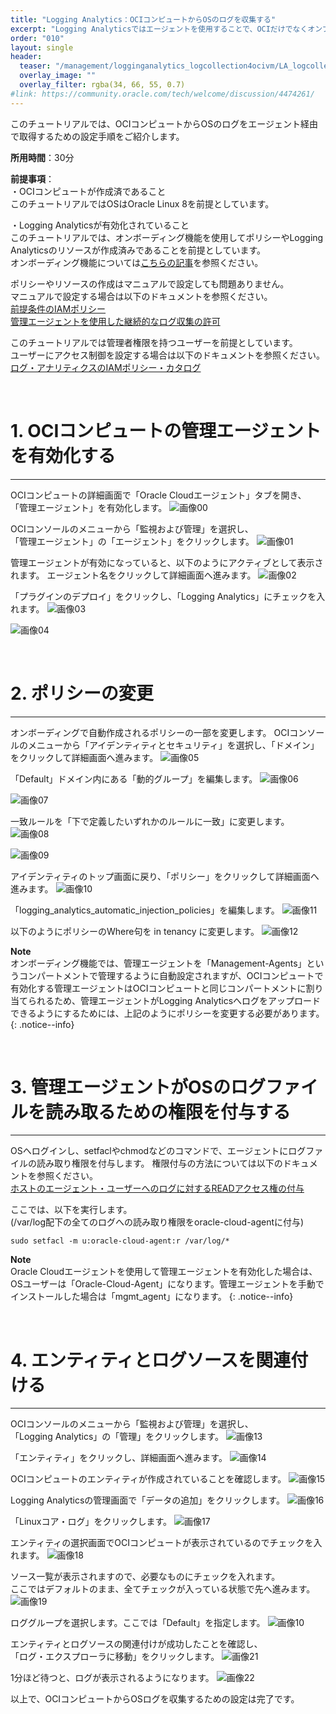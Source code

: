 ```yaml
---
title: "Logging Analytics：OCIコンピュートからOSのログを収集する"
excerpt: "Logging Analyticsではエージェントを使用することで、OCIだけでなくオンプレミスや他社IasSなど、様々な監視対象のホストから継続的にログを収集することができます。"
order: "010"
layout: single
header:
  teaser: "/management/logginganalytics_logcollection4ocivm/LA_logcollection4ocivm-22.png"
  overlay_image: ""
  overlay_filter: rgba(34, 66, 55, 0.7)
#link: https://community.oracle.com/tech/welcome/discussion/4474261/
---
```


このチュートリアルでは、OCIコンピュートからOSのログをエージェント経由で取得するための設定手順をご紹介します。

**所用時間**：30分

**前提事項**：  
・OCIコンピュートが作成済であること  
このチュートリアルではOSはOracle Linux 8を前提としています。

・Logging Analyticsが有効化されていること    
このチュートリアルでは、オンボーディング機能を使用してポリシーやLogging Analyticsのリソースが作成済みであることを前提としています。  
オンボーディング機能については[こちらの記事](https://oracle-japan.github.io/ocitutorials/management/logginganalytics_onboarding/)を参照ください。  

ポリシーやリソースの作成はマニュアルで設定しても問題ありません。  
マニュアルで設定する場合は以下のドキュメントを参照ください。  
[前提条件のIAMポリシー](https://docs.oracle.com/ja-jp/iaas/logging-analytics/doc/prerequisite-iam-policies.html#LOGAN-GUID-4CA8D8F4-2218-4C14-AF73-40111C459270)  
[管理エージェントを使用した継続的なログ収集の許可](https://docs.oracle.com/ja-jp/iaas/logging-analytics/doc/allow-continuous-log-collection-using-management-agents.html#LOGAN-GUID-AA23C2F5-6046-443C-A01B-A507E3B5BFB2)

このチュートリアルでは管理者権限を持つユーザーを前提としています。  
ユーザーにアクセス制御を設定する場合は以下のドキュメントを参照ください。  
[ログ・アナリティクスのIAMポリシー・カタログ](https://docs.oracle.com/ja-jp/iaas/logging-analytics/doc/iam-policies-catalog-logging-analytics.html#LOGAN-GUID-04929DA1-E865-4536-A0EC-46AB4B8B0FE1)

<br>

# 1. OCIコンピュートの管理エージェントを有効化する
-----------------------------------------------
OCIコンピュートの詳細画面で「Oracle Cloudエージェント」タブを開き、  
「管理エージェント」を有効化します。
![画像00](LA_logcollection4ocivm-00.png)

OCIコンソールのメニューから「監視および管理」を選択し、  
「管理エージェント」の「エージェント」をクリックします。
![画像01](LA_logcollection4ocivm-01.png)

管理エージェントが有効になっていると、以下のようにアクティブとして表示されます。
エージェント名をクリックして詳細画面へ進みます。
![画像02](LA_logcollection4ocivm-02.png)

「プラグインのデプロイ」をクリックし、「Logging Analytics」にチェックを入れます。
![画像03](LA_logcollection4ocivm-03.png)
  
![画像04](LA_logcollection4ocivm-04.png)

<br>

# 2. ポリシーの変更
-------------------
オンボーディングで自動作成されるポリシーの一部を変更します。
OCIコンソールのメニューから「アイデンティティとセキュリティ」を選択し、「ドメイン」をクリックして詳細画面へ進みます。
![画像05](LA_logcollection4ocivm-05.png)

「Default」ドメイン内にある「動的グループ」を編集します。
![画像06](LA_logcollection4ocivm-06.png)
  
![画像07](LA_logcollection4ocivm-07.png)

一致ルールを「下で定義したいずれかのルールに一致」に変更します。
![画像08](LA_logcollection4ocivm-08.png)
  
![画像09](LA_logcollection4ocivm-09.png)

アイデンティティのトップ画面に戻り、「ポリシー」をクリックして詳細画面へ進みます。
![画像10](LA_logcollection4ocivm-10.png)

「logging_analytics_automatic_injection_policies」を編集します。
![画像11](LA_logcollection4ocivm-11.png)

以下のようにポリシーのWhere句を in tenancy に変更します。
![画像12](LA_logcollection4ocivm-12.png)

**Note**  
オンボーディング機能では、管理エージェントを「Management-Agents」というコンパートメントで管理するように自動設定されますが、OCIコンピュートで有効化する管理エージェントはOCIコンピュートと同じコンパートメントに割り当てられるため、管理エージェントがLogging Analyticsへログをアップロードできるようにするためには、上記のようにポリシーを変更する必要があります。
{: .notice--info}

<br>

# 3. 管理エージェントがOSのログファイルを読み取るための権限を付与する
-------------------
OSへログインし、setfaclやchmodなどのコマンドで、エージェントにログファイルの読み取り権限を付与します。
権限付与の方法については以下のドキュメントを参照ください。  
[ホストのエージェント・ユーザーへのログに対するREADアクセス権の付与](https://docs.oracle.com/ja-jp/iaas/logging-analytics/doc/grant-read-access-logs-agent-user-your-host.html#LOGAN-GUID-DA6F72E1-CD95-476C-BD4E-CC881FEB6271)


ここでは、以下を実行します。  
(/var/log配下の全てのログへの読み取り権限をoracle-cloud-agentに付与)

```
sudo setfacl -m u:oracle-cloud-agent:r /var/log/*
```

**Note**  
Oracle Cloudエージェントを使用して管理エージェントを有効化した場合は、OSユーザーは「Oracle-Cloud-Agent」になります。管理エージェントを手動でインストールした場合は「mgmt_agent」になります。
{: .notice--info}

<br>

# 4. エンティティとログソースを関連付ける
----------------
OCIコンソールのメニューから「監視および管理」を選択し、  
「Logging Analytics」の「管理」をクリックします。
![画像13](LA_logcollection4ocivm-13.png)

「エンティティ」をクリックし、詳細画面へ進みます。
![画像14](LA_logcollection4ocivm-14.png)

OCIコンピュートのエンティティが作成されていることを確認します。
![画像15](LA_logcollection4ocivm-15.png)

Logging Analyticsの管理画面で「データの追加」をクリックします。
![画像16](LA_logcollection4ocivm-16.png)

「Linuxコア・ログ」をクリックします。
![画像17](LA_logcollection4ocivm-17.png)

エンティティの選択画面でOCIコンピュートが表示されているのでチェックを入れます。
![画像18](LA_logcollection4ocivm-18.png)

ソース一覧が表示されますので、必要なものにチェックを入れます。  
ここではデフォルトのまま、全てチェックが入っている状態で先へ進みます。
![画像19](LA_logcollection4ocivm-19.png)

ロググループを選択します。ここでは「Default」を指定します。
![画像10](LA_logcollection4ocivm-20.png)

エンティティとログソースの関連付けが成功したことを確認し、  
「ログ・エクスプローラに移動」をクリックします。
![画像21](LA_logcollection4ocivm-21.png)

1分ほど待つと、ログが表示されるようになります。
![画像22](LA_logcollection4ocivm-22.png)

以上で、OCIコンピュートからOSログを収集するための設定は完了です。

